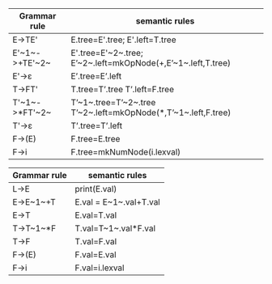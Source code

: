 | Grammar rule   | semantic rules                                               |
| -------------- | ------------------------------------------------------------ |
| E->TE'         | E.tree=E'.tree; E'.left=T.tree                               |
| E'~1~->+TE'~2~ | E'.tree=E'~2~.tree; E’~2~.left=mkOpNode(+,E’~1~.left,T.tree) |
| E'->ε          | E’.tree=E’.left                                              |
| T->FT'         | T.tree=T’.tree T’.left=F.tree                                |
| T'~1~->*FT'~2~ | T’~1~.tree=T’~2~.tree<br/>T’~2~.left=mkOpNode(*,T’~1~.left,F.tree) |
| T'->ε          | T’.tree=T’.left                                              |
| F->(E)         | F.tree=E.tree                                                |
| F->i           | F.tree=mkNumNode(i.lexval)                                   |





| Grammar rule | semantic rules         |
| ------------ | ---------------------- |
| L->E         | print(E.val)           |
| E->E~1~+T    | E.val = E~1~.val+T.val |
| E->T         | E.val=T.val            |
| T->T~1~*F    | T.val=T~1~.val*F.val   |
| T->F         | T.val=F.val            |
| F->(E)       | F.val=E.val            |
| F->i         | F.val=i.lexval         |